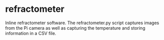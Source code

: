 # refractometer

Inline refractometer software.  The refractometer.py script captures images from the Pi camera
as well as capturing the temperature and storing information in a CSV file. 
